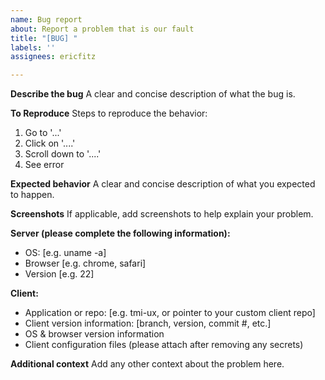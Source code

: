 ```yaml
---
name: Bug report
about: Report a problem that is our fault
title: "[BUG] "
labels: ''
assignees: ericfitz

---
```


**Describe the bug**
A clear and concise description of what the bug is.

**To Reproduce**
Steps to reproduce the behavior:
1. Go to '...'
2. Click on '....'
3. Scroll down to '....'
4. See error

**Expected behavior**
A clear and concise description of what you expected to happen.

**Screenshots**
If applicable, add screenshots to help explain your problem.

**Server (please complete the following information):**
 - OS: [e.g. uname -a]
 - Browser [e.g. chrome, safari]
 - Version [e.g. 22]

**Client:**
 - Application or repo: [e.g. tmi-ux, or pointer to your custom client repo]
 - Client version information: [branch, version, commit #, etc.]
 - OS & browser version information
 - Client configuration files (please attach after removing any secrets)

**Additional context**
Add any other context about the problem here.
